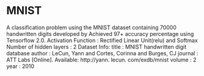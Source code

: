 # MNIST
A classification problem using the MNIST dataset containing 70000 handwritten digits developed by 
Achieved 97+ accuracy percentage using Tensorflow 2.0.
Activation Function : Rectified Linear Unit(relu) and Softmax
Number of hidden layers : 2
Dataset Info:
      title : MNIST handwritten digit database
      author : LeCun, Yann and Cortes, Corinna and Burges, CJ
      journal : ATT Labs [Online]. Available: http://yann. lecun. com/exdb/mnist
      volume : 2
      year : 2010
